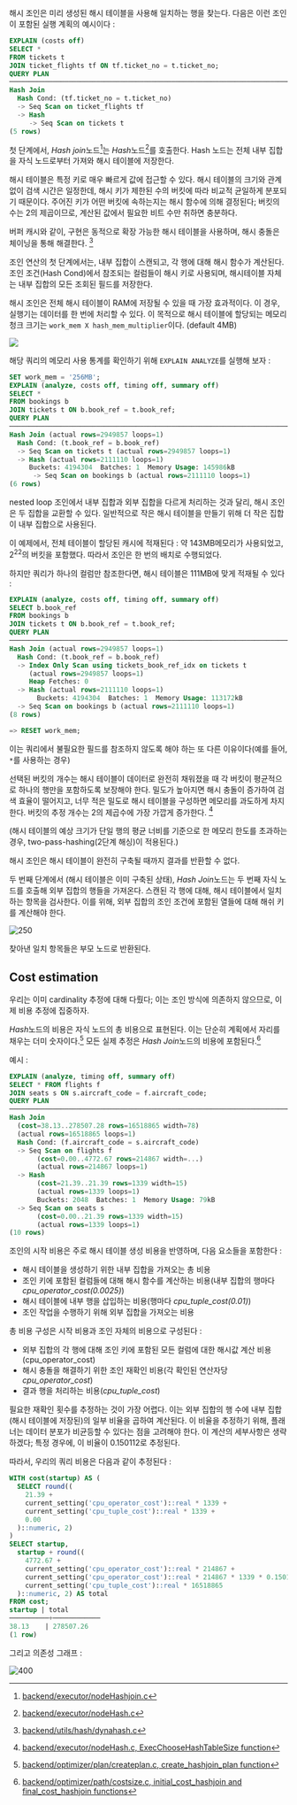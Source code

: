 
해시 조인은 미리 생성된 해시 테이블을 사용해 일치하는 행을 찾는다.
다음은 이런 조인이 포함된 실행 계획의 예시이다 : 

```sql
EXPLAIN (costs off) 
SELECT * 
FROM tickets t 
JOIN ticket_flights tf ON tf.ticket_no = t.ticket_no;
QUERY PLAN
────────────────────────────────────────────────────────────────────────────
Hash Join
  Hash Cond: (tf.ticket_no = t.ticket_no)
  -> Seq Scan on ticket_flights tf
  -> Hash
     -> Seq Scan on tickets t
(5 rows)
```

첫 단계에서, *Hash join*노드[^1]는 *Hash*노드[^2]를 호출한다. 
Hash 노드는 전체 내부 집합을 자식 노드로부터 가져와 해시 테이블에 저장한다.

해시 테이블은 특정 키로 매우 빠르게 값에 접근할 수 있다. 해시 테이블의 크기와 관계없이 검색 시간은 일정한데, 해시 키가 제한된 수의 버킷에 따라 비교적 균일하게 분포되기 때문이다. 
주어진 키가 어떤 버킷에 속하는지는 해시 함수에 의해 결정된다; 버킷의 수는 2의 제곱이므로, 계산된 값에서 필요한 비트 수만 취하면 충분하다.

버퍼 캐시와 같이, 구현은 동적으로 확장 가능한 해시 테이블을 사용하며, 해시 충돌은 체이닝을 통해 해결한다. [^3]

조인 연산의 첫 단계에서는, 내부 집합이 스캔되고, 각 행에 대해 해시 함수가 계산된다. 조인 조건(Hash Cond)에서 참조되는 컬럼들이 해시 키로 사용되며, 해시테이블 자체는 내부 집합의 모든 조회된 필드를 저장한다.


해시 조인은 전체 해시 테이블이 RAM에 저장될 수 있을 때 가장 효과적이다.
이 경우, 실행기는 데이터를 한 번에 처리할 수 있다. 이 목적으로 해시 테이블에 할당되는 메모리 청크 크기는 `work_mem X hash_mem_multiplier`이다. (default 4MB)

![](image/Pasted%20image%2020241023132907.png)


해당 쿼리의 메모리 사용 통계를 확인하기 위해 `EXPLAIN ANALYZE`를 실행해 보자 : 

```sql
SET work_mem = '256MB';
EXPLAIN (analyze, costs off, timing off, summary off)
SELECT * 
FROM bookings b
JOIN tickets t ON b.book_ref = t.book_ref;
QUERY PLAN
────────────────────────────────────────────────────────────────────────────
Hash Join (actual rows=2949857 loops=1)
  Hash Cond: (t.book_ref = b.book_ref)
  -> Seq Scan on tickets t (actual rows=2949857 loops=1)
  -> Hash (actual rows=2111110 loops=1)
     Buckets: 4194304  Batches: 1  Memory Usage: 145986kB
	  -> Seq Scan on bookings b (actual rows=2111110 loops=1)
(6 rows)
```

nested loop 조인에서 내부 집합과 외부 집합을 다르게 처리하는 것과 달리, 해시 조인은 두 집합을 교환할 수 있다. 일반적으로 작은 해시 테이블을 만들기 위해 더 작은 집합이 내부 집합으로 사용된다.

이 예제에서, 전체 테이블이 할당된 캐시에 적재된다 : 약 143MB메모리가 사용되었고, $2^{22}$의 버킷을 포함했다. 따라서 조인은 한 번의 배치로 수행되었다.

하지만 쿼리가 하나의 컬럼만 참조한다면, 해시 테이블은 111MB에 맞게 적재될 수 있다 :

```sql
EXPLAIN (analyze, costs off, timing off, summary off)
SELECT b.book_ref
FROM bookings b
JOIN tickets t ON b.book_ref = t.book_ref;
QUERY PLAN
────────────────────────────────────────────────────────────────────────────
Hash Join (actual rows=2949857 loops=1)
  Hash Cond: (t.book_ref = b.book_ref)
  -> Index Only Scan using tickets_book_ref_idx on tickets t
     (actual rows=2949857 loops=1)
     Heap Fetches: 0
  -> Hash (actual rows=2111110 loops=1)
       Buckets: 4194304  Batches: 1  Memory Usage: 113172kB
  -> Seq Scan on bookings b (actual rows=2111110 loops=1)
(8 rows)

=> RESET work_mem;
```

이는 쿼리에서 불필요한 필드를 참조하지 않도록 해야 하는 또 다른 이유이다(예를 들어, `*`를 사용하는 경우)

선택된 버킷의 개수는 해시 테이블이 데이터로 완전히 채워졌을 때 각 버킷이 평균적으로 하나의 행만을 포함하도록 보장해야 한다. 
밀도가 높아지면 해시 충돌이 증가하여 검색 효율이 떨어지고, 너무 적은 밀도로 해시 테이블을 구성하면 메모리를 과도하게 차지한다. 버킷의 추정 개수는 2의 제곱수에 가장 가깝게 증가한다. [^4]

(해시 테이블의 예상 크기가  단일 행의 평균 너비를 기준으로 한 메모리 한도를 초과하는 경우, two-pass-hashing(2단계 해싱)이 적용된다.)

해시 조인은 해시 테이블이 완전히 구축될 때까지 결과를 반환할 수 없다.


두 번째 단계에서 (해시 테이블은 이미 구축된 상태), *Hash Join*노드는 두 번째 자식 노드를 호출해 외부 집합의 행들을 가져온다.  스캔된 각 행에 대해, 해시 테이블에서 일치하는 항목을 검사한다.
이를 위해, 외부 집합의 조인 조건에 포함된 열들에 대해 해쉬 키를 계산해야 한다.

![250](image/Pasted%20image%2020241023135721.png)

찾아낸 일치 항목들은 부모 노드로 반환된다.


## Cost estimation

우리는 이미 cardinality 추정에 대해 다뤘다; 이는 조인 방식에 의존하지 않으므로, 이제 비용 추정에 집중하자.

*Hash*노드의 비용은 자식 노드의 총 비용으로 표현된다.
이는 단순히 계획에서 자리를 채우는 더미 숫자이다.[^5] 모든 실제 추정은 *Hash Join*노드의 비용에 포함된다.[^6]

예시 : 

```sql
EXPLAIN (analyze, timing off, summary off)
SELECT * FROM flights f
JOIN seats s ON s.aircraft_code = f.aircraft_code;
QUERY PLAN
────────────────────────────────────────────────────────────────────────────
Hash Join
  (cost=38.13..278507.28 rows=16518865 width=78)
  (actual rows=16518865 loops=1)
  Hash Cond: (f.aircraft_code = s.aircraft_code)
  -> Seq Scan on flights f
       (cost=0.00..4772.67 rows=214867 width=...)
       (actual rows=214867 loops=1)
  -> Hash
       (cost=21.39..21.39 rows=1339 width=15)
       (actual rows=1339 loops=1)
       Buckets: 2048  Batches: 1  Memory Usage: 79kB
  -> Seq Scan on seats s
       (cost=0.00..21.39 rows=1339 width=15)
       (actual rows=1339 loops=1)
(10 rows)
```

조인의 시작 비용은 주로 해시 테이블 생성 비용을 반영하며, 다음 요소들을 포함한다 : 

- 해시 테이블을 생성하기 위한 내부 집합을 가져오는 총 비용
- 조인 키에 포함된 컬럼들에 대해 해시 함수를 계산하는 비용(내부 집합의 행마다 *cpu_operator_cost(0.0025)*)
- 해시 테이블에 내부 행을 삽입하는 비용(행마다 *cpu_tuple_cost(0.01)*)
- 조인 작업을 수행하기 위해 외부 집합을 가져오는 비용

총 비용 구성은 시작 비용과 조인 자체의 비용으로 구성된다  :
- 외부 집합의 각 행에 대해 조인 키에 포함된 모든 컬럼에 대한 해시값 계산 비용(cpu_operator_cost)
- 해시 충돌을 해결하기 위한 조인 재확인 비용(각 확인된 연산자당 *cpu_operator_cost*)
- 결과 행을 처리하는 비용(*cpu_tuple_cost*)

필요한 재확인 횟수를 추정하는 것이 가장 어렵다. 이는 외부 집합의 행 수에 내부 집합(해시 테이블에 저장된)의 일부 비율을 곱하여 계산된다.
이 비율을 추정하기 위해, 플래너는 데이터 분포가 비균등할 수 있다는 점을 고려해야 한다. 이 계산의 세부사항은 생략하겠다; 특정 경우에, 이 비율이 0.150112로 추정된다.

따라서, 우리의 쿼리 비용은 다음과 같이 추정된다 : 

```sql
WITH cost(startup) AS (
  SELECT round((
    21.39 +
    current_setting('cpu_operator_cost')::real * 1339 +
    current_setting('cpu_tuple_cost')::real * 1339 +
    0.00
  )::numeric, 2)
)
SELECT startup,
  startup + round((
    4772.67 +
    current_setting('cpu_operator_cost')::real * 214867 +
    current_setting('cpu_operator_cost')::real * 214867 * 1339 * 0.150112 +
    current_setting('cpu_tuple_cost')::real * 16518865
  )::numeric, 2) AS total
FROM cost;
startup | total
──────────+────────────
38.13    | 278507.26
(1 row)
```

그리고 의존성 그래프 :

![400](image/Pasted%20image%2020241023153327.png)




[^1]:[ backend/executor/nodeHashjoin.c](https://git.postgresql.org/gitweb/?p=postgresql.git;a=blob;f=src/backend/executor/nodeHashjoin.c;hb=REL_14_STABLE)
[^2]:[backend/executor/nodeHash.c](https://git.postgresql.org/gitweb/?p=postgresql.git;a=blob;f=src/backend/executor/nodeHash.c;hb=REL_14_STABLE)

[^3]:[ backend/utils/hash/dynahash.c](https://git.postgresql.org/gitweb/?p=postgresql.git;a=blob;f=src/backend/utils/hash/dynahash.c;hb=REL_14_STABLE)

[^4]:[ backend/executor/nodeHash.c, ExecChooseHashTableSize function](https://git.postgresql.org/gitweb/?p=postgresql.git;a=blob;f=src/backend/executor/nodeHash.c;hb=REL_14_STABLE)

[^5]:[ backend/optimizer/plan/createplan.c, create_hashjoin_plan function](https://git.postgresql.org/gitweb/?p=postgresql.git;a=blob;f=src/backend/optimizer/plan/createplan.c;hb=REL_14_STABLE)
[^6]:[backend/optimizer/path/costsize.c, initial_cost_hashjoin and final_cost_hashjoin functions](https://git.postgresql.org/gitweb/?p=postgresql.git;a=blob;f=src/backend/optimizer/path/costsize.c;hb=REL_14_STABLE)

[^7]:[ backend/utils/adt/selfuncs.c, estimate_hash_bucket_stats function](https://git.postgresql.org/gitweb/?p=postgresql.git;a=blob;f=src/backend/utils/adt/selfuncs.c;hb=REL_14_STABLE)